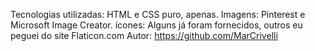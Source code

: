 Tecnologias utilizadas: HTML e CSS puro, apenas.
Imagens: Pinterest e Microsoft Image Creator.
ícones: Alguns já foram fornecidos, outros eu peguei do site Flaticon.com
Autor: https://github.com/MarCrivelli
